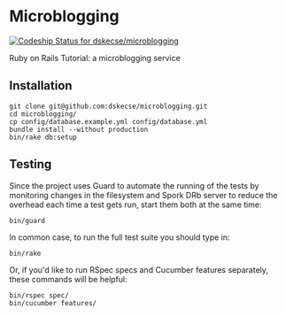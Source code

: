 # Microblogging

[![Codeship Status for dskecse/microblogging](https://www.codeship.io/projects/1600f5f0-2b5a-0132-86cb-063c86de0b48/status)](https://www.codeship.io/projects/38526)

Ruby on Rails Tutorial: a microblogging service

## Installation

    git clone git@github.com:dskecse/microblogging.git
    cd microblogging/
    cp config/database.example.yml config/database.yml
    bundle install --without production
    bin/rake db:setup

## Testing

Since the project uses Guard to automate the running of the tests by monitoring
changes in the filesystem and Spork DRb server to reduce the overhead each time
a test gets run, start them both at the same time:

    bin/guard

In common case, to run the full test suite you should type in:

    bin/rake

Or, if you'd like to run RSpec specs and Cucumber features separately, these
commands will be helpful:

    bin/rspec spec/
    bin/cucumber features/
